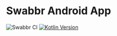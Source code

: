 Swabbr Android App
=

![Swabbr CI](https://github.com/Laixer/Swabbr-Android/workflows/Swabbr%20CI/badge.svg)
[![Kotlin Version](https://img.shields.io/badge/kotlin-1.3.72-blue.svg)](http://kotlinlang.org/)
